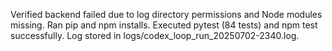 Verified backend failed due to log directory permissions and Node modules missing.
Ran pip and npm installs.
Executed pytest (84 tests) and npm test successfully.
Log stored in logs/codex_loop_run_20250702-2340.log.
